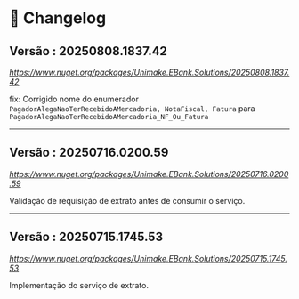 ﻿# 🔖 Changelog


## Versão : 20250808.1837.42

_https://www.nuget.org/packages/Unimake.EBank.Solutions/20250808.1837.42_

fix: Corrigido nome do enumerador `PagadorAlegaNaoTerRecebidoAMercadoria, NotaFiscal, Fatura` para `PagadorAlegaNaoTerRecebidoAMercadoria_NF_Ou_Fatura`

---

## Versão : 20250716.0200.59
_https://www.nuget.org/packages/Unimake.EBank.Solutions/20250716.0200.59_

Validação de requisição de extrato antes de consumir o serviço.

---

## Versão : 20250715.1745.53
_https://www.nuget.org/packages/Unimake.EBank.Solutions/20250715.1745.53_

Implementação do serviço de extrato.

